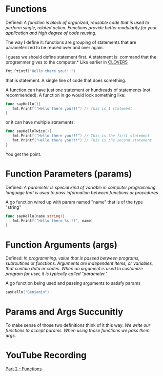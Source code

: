 # Functions
Defined: *A function is block of organized, reusable code that is used to perform single, related action. Functions provide better modularity for your application and high degree of code reusing.*

The way I define it: functions are grouping of statements that are parameterized to be reused over and over again. 

I guess we should define statement first. A statement is:  command that the programmer gives to the computer.* Like earlier in [CLOVERS](../CLOVERS)
```go
fmt.Printf("Hello there you!!!")
```
that is statement. A single line of code that does something.

A function can have just one statement or hundreads of statements (not recommended). A function in go would look something like:
```go
func sayHello(){
   fmt.Printf("Hello there you!!!") // This is 1 statement
}
```
or it can have multiple statements:
```go
func sayHelloTwice(){
   fmt.Printf("Hello there you!!!") // This is the first statement
   fmt.Printf("Hello there you!!!") // This is the second statement
}
```
You get the point.

# Function Parameters (params)
Defined: *A parameter is special kind of variable in computer programming language that is used to pass information between functions or procedures*

A go function wired up with param named "name" that is of the type "string"
```go
func sayHello(name string){
   fmt.Printf("Hello there %s!!!", name)  
}
```

# Function Arguments (args)
Defined: *In programming, value that is passed between programs, subroutines or functions. Arguments are independent items, or variables, that contain data or codes. When an argument is used to customize program for user, it is typically called "parameter."*

A go function being used and passing arguments to satisfy params
```go
sayHello("Benjamin")
```

# Params and Args Succunitly
To make sense of those two definitions think of it this way: *We write our functions to accept params. When using those functions we pass them args.*

# YouTube Recording
[Part 2 - Functions]()
